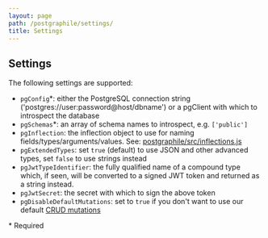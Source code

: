```yaml
---
layout: page
path: /postgraphile/settings/
title: Settings
---
```


## Settings

The following settings are supported:

* `pgConfig`\*: either the PostgreSQL connection string ('postgres://user:password@host/dbname') or a pgClient with which to introspect the database
* `pgSchemas`\*: an array of schema names to introspect, e.g. `['public']`
* `pgInflection`: the inflection object to use for naming fields/types/arguments/values. See: [postgraphile/src/inflections.js](https://github.com/graphile/graphile-build/blob/master/packages/postgraphile/src/inflections.js)
* `pgExtendedTypes`: set `true` (default) to use JSON and other advanced types, set `false` to use strings instead
* `pgJwtTypeIdentifier`: the fully qualified name of a compound type which, if seen, will be converted to a signed JWT token and returned as a string instead.
* `pgJwtSecret`: the secret with which to sign the above token
* `pgDisableDefaultMutations`: set to `true` if you don't want to use our default [CRUD mutations](/postgraphile/crud-mutations/)

\* Required
